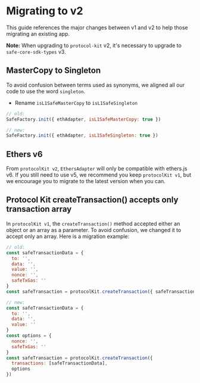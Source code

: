 # Migrating to v2

This guide references the major changes between v1 and v2 to help those migrating an existing app.

**Note:** When upgrading to `protocol-kit` v2, it's necessary to upgrade to `safe-core-sdk-types` v3.

## MasterCopy to Singleton

To avoid confusion between terms used as synonyms, we aligned all our code to use the word `singleton`.

- Rename `isL1SafeMasterCopy` to `isL1SafeSingleton`
```js
// old:
SafeFactory.init({ ethAdapter, isL1SafeMasterCopy: true })

// new:
SafeFactory.init({ ethAdapter, isL1SafeSingleton: true })
```

## Ethers v6

From `protocolKit v2`, `EthersAdapter` will only be compatible with ethers.js v6. If you still need to use v5, we recommend you keep `protocolKit v1`, but we encourage you to migrate to the latest version when you can.

## Protocol Kit createTransaction() accepts only transaction array

In `protocolKit v1`, the `createTransaction()` method accepted either an object or an array as a parameter. To avoid confusion, we changed it to accept only an array. Here is a migration example:

```js
// old:
const safeTransactionData = {
  to: '',
  data: '',
  value: '',
  nonce: '',
  safeTxGas: ''
}
const safeTransaction = protocolKit.createTransaction({ safeTransactionData })

// new:
const safeTransactionData = {
  to: '',
  data: '',
  value: ''
}
const options = {
  nonce: '',
  safeTxGas: ''
}
const safeTransaction = protocolKit.createTransaction({
  transactions: [safeTransactionData],
  options
})
```
